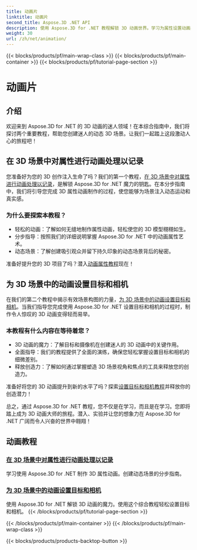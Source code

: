 ```yaml
---
title: 动画片
linktitle: 动画片
second_title: Aspose.3D .NET API
description: 使用 Aspose.3D for .NET 教程解锁 3D 动画世界。学习为属性设置动画并轻松设置动态场景的目标和摄像机。
weight: 30
url: /zh/net/animation/
---
```


{{< blocks/products/pf/main-wrap-class >}}
{{< blocks/products/pf/main-container >}}
{{< blocks/products/pf/tutorial-page-section >}}

# 动画片

## 介绍

欢迎来到 Aspose.3D for .NET 的 3D 动画的迷人领域！在本综合指南中，我们将探讨两个重要教程，帮助您创建迷人的动态 3D 场景。让我们一起踏上这段激动人心的旅程吧！

## 在 3D 场景中对属性进行动画处理以记录
您准备好为您的 3D 创作注入生命了吗？我们的第一个教程，[在 3D 场景中对属性进行动画处理以记录](./property-to-document/)，是解锁 Aspose.3D for .NET 魔力的钥匙。在本分步指南中，我们将引导您完成 3D 属性动画制作的过程，使您能够为场景注入动态运动和真实感。

### 为什么要探索本教程？
- 轻松的动画：了解如何无缝地制作属性动画，轻松使您的 3D 模型栩栩如生。
- 分步指导：按照我们的详细说明掌握 Aspose.3D for .NET 中的动画属性艺术。
- 动态场景：了解创建吸引观众并留下持久印象的动态场景背后的秘密。

准备好提升您的 3D 项目了吗？潜入[动画属性教程](./property-to-document/)现在！

## 为 3D 场景中的动画设置目标和相机
在我们的第二个教程中揭示有效场景构图的力量，[为 3D 场景中的动画设置目标和相机](./setup-target-camera/)。当我们指导您完成使用 Aspose.3D for .NET 设置目标和相机的过程时，制作令人惊叹的 3D 动画变得轻而易举。

### 本教程有什么内容在等待着您？
- 3D 动画的魔力：了解目标和摄像机在创建迷人的 3D 动画中的关键作用。
- 全面指导：我们的教程提供了全面的演练，确保您轻松掌握设置目标和相机的细微差别。
- 释放创造力：了解如何通过掌握塑造 3D 场景视角和焦点的工具来释放您的创造力。

准备好将您的 3D 动画提升到新的水平了吗？探索[设置目标和相机教程](./setup-target-camera/)并释放你的创造潜力！

总之，通过 Aspose.3D for .NET 教程，您不仅是在学习，而且是在学习。您即将踏上成为 3D 动画大师的旅程。潜入、实验并让您的想象力在 Aspose.3D for .NET 广阔而令人兴奋的世界中翱翔！
## 动画教程
### [在 3D 场景中对属性进行动画处理以记录](./property-to-document/)
学习使用 Aspose.3D for .NET 制作 3D 属性动画。创建动态场景的分步指南。
### [为 3D 场景中的动画设置目标和相机](./setup-target-camera/)
使用 Aspose.3D for .NET 解锁 3D 动画的魔力。使用这个综合教程轻松设置目标和相机。
{{< /blocks/products/pf/tutorial-page-section >}}

{{< /blocks/products/pf/main-container >}}
{{< /blocks/products/pf/main-wrap-class >}}

{{< blocks/products/products-backtop-button >}}
